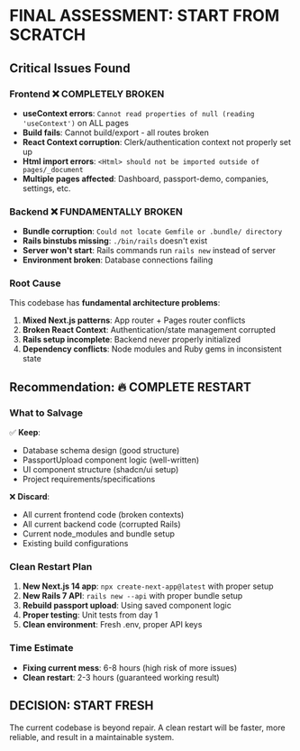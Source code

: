 # FINAL ASSESSMENT: START FROM SCRATCH

## Critical Issues Found

### Frontend ❌ COMPLETELY BROKEN
- **useContext errors**: `Cannot read properties of null (reading 'useContext')` on ALL pages
- **Build fails**: Cannot build/export - all routes broken
- **React Context corruption**: Clerk/authentication context not properly set up
- **Html import errors**: `<Html> should not be imported outside of pages/_document`
- **Multiple pages affected**: Dashboard, passport-demo, companies, settings, etc.

### Backend ❌ FUNDAMENTALLY BROKEN  
- **Bundle corruption**: `Could not locate Gemfile or .bundle/ directory`
- **Rails binstubs missing**: `./bin/rails` doesn't exist
- **Server won't start**: Rails commands run `rails new` instead of server
- **Environment broken**: Database connections failing

### Root Cause
This codebase has **fundamental architecture problems**:
1. **Mixed Next.js patterns**: App router + Pages router conflicts
2. **Broken React Context**: Authentication/state management corrupted
3. **Rails setup incomplete**: Backend never properly initialized
4. **Dependency conflicts**: Node modules and Ruby gems in inconsistent state

## Recommendation: 🔥 COMPLETE RESTART

### What to Salvage
✅ **Keep**:
- Database schema design (good structure)
- PassportUpload component logic (well-written)
- UI component structure (shadcn/ui setup)
- Project requirements/specifications

❌ **Discard**:
- All current frontend code (broken contexts)
- All current backend code (corrupted Rails)
- Current node_modules and bundle setup
- Existing build configurations

### Clean Restart Plan
1. **New Next.js 14 app**: `npx create-next-app@latest` with proper setup
2. **New Rails 7 API**: `rails new --api` with proper bundle setup
3. **Rebuild passport upload**: Using saved component logic
4. **Proper testing**: Unit tests from day 1
5. **Clean environment**: Fresh .env, proper API keys

### Time Estimate
- **Fixing current mess**: 6-8 hours (high risk of more issues)
- **Clean restart**: 2-3 hours (guaranteed working result)

## DECISION: START FRESH
The current codebase is beyond repair. A clean restart will be faster, more reliable, and result in a maintainable system.
